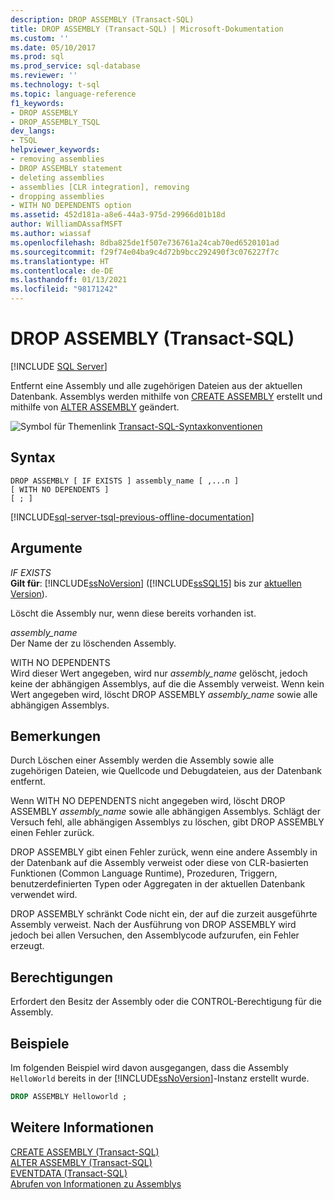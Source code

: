 ```yaml
---
description: DROP ASSEMBLY (Transact-SQL)
title: DROP ASSEMBLY (Transact-SQL) | Microsoft-Dokumentation
ms.custom: ''
ms.date: 05/10/2017
ms.prod: sql
ms.prod_service: sql-database
ms.reviewer: ''
ms.technology: t-sql
ms.topic: language-reference
f1_keywords:
- DROP ASSEMBLY
- DROP_ASSEMBLY_TSQL
dev_langs:
- TSQL
helpviewer_keywords:
- removing assemblies
- DROP ASSEMBLY statement
- deleting assemblies
- assemblies [CLR integration], removing
- dropping assemblies
- WITH NO DEPENDENTS option
ms.assetid: 452d181a-a8e6-44a3-975d-29966d01b18d
author: WilliamDAssafMSFT
ms.author: wiassaf
ms.openlocfilehash: 8dba825de1f507e736761a24cab70ed6520101ad
ms.sourcegitcommit: f29f74e04ba9c4d72b9bcc292490f3c076227f7c
ms.translationtype: HT
ms.contentlocale: de-DE
ms.lasthandoff: 01/13/2021
ms.locfileid: "98171242"
---
```

# <a name="drop-assembly-transact-sql"></a>DROP ASSEMBLY (Transact-SQL)
[!INCLUDE [SQL Server](../../includes/applies-to-version/sqlserver.md)]

  Entfernt eine Assembly und alle zugehörigen Dateien aus der aktuellen Datenbank. Assemblys werden mithilfe von [CREATE ASSEMBLY](../../t-sql/statements/create-assembly-transact-sql.md) erstellt und mithilfe von [ALTER ASSEMBLY](../../t-sql/statements/alter-assembly-transact-sql.md) geändert.  
  
 ![Symbol für Themenlink](../../database-engine/configure-windows/media/topic-link.gif "Symbol für Themenlink") [Transact-SQL-Syntaxkonventionen](../../t-sql/language-elements/transact-sql-syntax-conventions-transact-sql.md)  
  
## <a name="syntax"></a>Syntax  
  
```syntaxsql
DROP ASSEMBLY [ IF EXISTS ] assembly_name [ ,...n ]  
[ WITH NO DEPENDENTS ]  
[ ; ]  
```  
  
[!INCLUDE[sql-server-tsql-previous-offline-documentation](../../includes/sql-server-tsql-previous-offline-documentation.md)]

## <a name="arguments"></a>Argumente
 *IF EXISTS*  
 **Gilt für**: [!INCLUDE[ssNoVersion](../../includes/ssnoversion-md.md)] ([!INCLUDE[ssSQL15](../../includes/sssql16-md.md)] bis zur [aktuellen Version](https://go.microsoft.com/fwlink/p/?LinkId=299658)).  
  
 Löscht die Assembly nur, wenn diese bereits vorhanden ist.  
  
 *assembly_name*  
 Der Name der zu löschenden Assembly.  
  
 WITH NO DEPENDENTS  
 Wird dieser Wert angegeben, wird nur *assembly_name* gelöscht, jedoch keine der abhängigen Assemblys, auf die die Assembly verweist. Wenn kein Wert angegeben wird, löscht DROP ASSEMBLY *assembly_name* sowie alle abhängigen Assemblys.  
  
## <a name="remarks"></a>Bemerkungen  
 Durch Löschen einer Assembly werden die Assembly sowie alle zugehörigen Dateien, wie Quellcode und Debugdateien, aus der Datenbank entfernt.  
  
 Wenn WITH NO DEPENDENTS nicht angegeben wird, löscht DROP ASSEMBLY *assembly_name* sowie alle abhängigen Assemblys. Schlägt der Versuch fehl, alle abhängigen Assemblys zu löschen, gibt DROP ASSEMBLY einen Fehler zurück.  
  
 DROP ASSEMBLY gibt einen Fehler zurück, wenn eine andere Assembly in der Datenbank auf die Assembly verweist oder diese von CLR-basierten Funktionen (Common Language Runtime), Prozeduren, Triggern, benutzerdefinierten Typen oder Aggregaten in der aktuellen Datenbank verwendet wird.  
  
 DROP ASSEMBLY schränkt Code nicht ein, der auf die zurzeit ausgeführte Assembly verweist. Nach der Ausführung von DROP ASSEMBLY wird jedoch bei allen Versuchen, den Assemblycode aufzurufen, ein Fehler erzeugt.  
  
## <a name="permissions"></a>Berechtigungen  
 Erfordert den Besitz der Assembly oder die CONTROL-Berechtigung für die Assembly.  
  
## <a name="examples"></a>Beispiele  
 Im folgenden Beispiel wird davon ausgegangen, dass die Assembly `HelloWorld` bereits in der [!INCLUDE[ssNoVersion](../../includes/ssnoversion-md.md)]-Instanz erstellt wurde.  
  
```sql  
DROP ASSEMBLY Helloworld ;  
```  
  
## <a name="see-also"></a>Weitere Informationen  
 [CREATE ASSEMBLY &#40;Transact-SQL&#41;](../../t-sql/statements/create-assembly-transact-sql.md)   
 [ALTER ASSEMBLY &#40;Transact-SQL&#41;](../../t-sql/statements/alter-assembly-transact-sql.md)   
 [EVENTDATA &#40;Transact-SQL&#41;](../../t-sql/functions/eventdata-transact-sql.md)   
 [Abrufen von Informationen zu Assemblys](../../relational-databases/clr-integration/assemblies-getting-information.md)  
  
  
